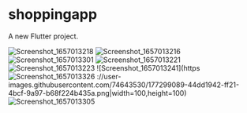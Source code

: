 # shoppingapp

A new Flutter project.

![Screenshot_1657013218](https://user-images.githubusercontent.com/74643530/177298987-02ae5130-f55f-426d-a1ac-93522a1a5771.png)
![Screenshot_1657013216](https://user-images.githubusercontent.com/74643530/177298995-ec2a25cf-dd17-4499-93c8-b8057627a358.png|width=100)
![Screenshot_1657013301](https://user-images.githubusercontent.com/74643530/177299006-fe6ee242-93f3-468b-aa8a-90fdec11c413.png|width=100,height=100)
![Screenshot_1657013221](https://user-images.githubusercontent.com/74643530/177299039-4cb39146-1616-403a-8daf-31007a4a1ad1.png|width=100,height=100)
![Screenshot_1657013223](https://user-images.githubusercontent.com/74643530/177299063-ee8fe054-c99e-4df4-87fc-49be0b743593.png|width=100,height=100)
![Screenshot_1657013241](https![Screenshot_1657013326](https://user-images.githubusercontent.com/74643530/177299111-7fb606e5-0bc7-4a2c-ae3e-0b44bf1a22d7.png|width=100,height=100)
://user-images.githubusercontent.com/74643530/177299089-44dd1942-ff21-4bcf-9a97-b68f224b435a.png|width=100,height=100)
![Screenshot_1657013305](https://user-images.githubusercontent.com/74643530/177299135-49fec381-6047-4b09-9aae-d95b4b4667cd.png|width=100,height=100)
